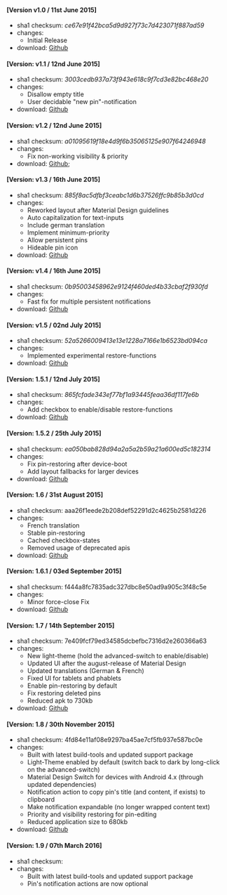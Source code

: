 #### [Version v1.0 / 11st June 2015]
- sha1 checksum: *ce67e91f42bca5d9d927f73c7d423071f887ad59*
- changes:
    - Initial Release
- download: [Github](https://github.com/dotWee/MicroPinner/releases/download/release-v1.0/release_v1.0.apk)

#### [Version: v1.1 / 12nd June 2015]
- sha1 checksum: *3003cedb937a73f943e618c9f7cd3e82bc468e20*
- changes:
    - Disallow empty title
    - User decidable "new pin"-notification
- download: [Github](https://github.com/dotWee/MicroPinner/releases/download/release-v1.1/release_v1.1.apk)

#### [Version: v1.2 / 12nd June 2015]
- sha1 checksum: *a01095619f18e4d9f6b35065125e907f64246948*
- changes:
    - Fix non-working visibility & priority
- download: [Github](https://github.com/dotWee/MicroPinner/releases/download/release-v1.2/release_v1.2.apk);

#### [Version: v1.3 / 16th June 2015]
- sha1 checksum: *885f8ac5dfbf3ceabc1d6b37526ffc9b85b3d0cd*
- changes:
    - Reworked layout after Material Design guidelines
    - Auto capitalization for text-inputs
    - Include german translation
    - Implement minimum-priority
    - Allow persistent pins
    - Hideable pin icon
- download: [Github](https://github.com/dotWee/MicroPinner/releases/download/release-v1.3/release_v1.3.apk)

#### [Version: v1.4 / 16th June 2015]
- sha1 checksum: *0b95003458962e9124f460ded4b33cbaf2f930fd*
- changes:
    - Fast fix for multiple persistent notifications
- download: [Github](https://github.com/dotWee/MicroPinner/releases/download/release-v1.4/release_v1.4.apk)

#### [Version: v1.5 / 02nd July 2015]
- sha1 checksum: *52a5266009413e13e1228a7166e1b6523bd094ca*
- changes:
    - Implemented experimental restore-functions
- download: [Github](https://github.com/dotWee/MicroPinner/releases/download/release-v1.5/release_v1.5.apk)

#### [Version: 1.5.1 / 12nd July 2015]
- sha1 checksum: *865fcfade343ef77bf1a93445feaa36df117fe6b*
- changes:
    - Add checkbox to enable/disable restore-functions
- download: [Github](https://github.com/dotWee/MicroPinner/releases/download/release-v1.5.1/release_v1.5.1.apk)

#### [Version: 1.5.2 / 25th July 2015]
- sha1 checksum: *ea050bab828d94a2a5a2b59a21a600ed5c182314*
- changes:
    - Fix pin-restoring after device-boot
    - Add layout fallbacks for larger devices
- download: [Github](https://github.com/dotWee/MicroPinner/releases/download/release-v1.5.2/release_v1.5.2.apk)

#### [Version: 1.6 / 31st August 2015]
- sha1 checksum: aaa26f1eede2b208def52291d2c4625b2581d226
- changes:
    - French translation
    - Stable pin-restoring
    - Cached checkbox-states
    - Removed usage of deprecated apis
- download: [Github](https://github.com/dotWee/MicroPinner/releases/download/release-v1.6/release_v1.6.apk)

#### [Version: 1.6.1 / 03ed September 2015]
- sha1 checksum: f444a8fc7835adc327dbc8e50ad9a905c3f48c5e
- changes:
    - Minor force-close Fix
- download: [Github](https://github.com/dotWee/MicroPinner/releases/download/release-v1.6.1/release_v1.6.1.apk)

#### [Version: 1.7 / 14th September 2015]
- sha1 checksum: 7e409fcf79ed34585dcbefbc7316d2e260366a63
- changes:
    - New light-theme (hold the advanced-switch to enable/disable)
    - Updated UI after the august-release of Material Design
    - Updated translations (German & French)
    - Fixed UI for tablets and phablets
    - Enable pin-restoring by default
    - Fix restoring deleted pins
    - Reduced apk to 730kb
- download: [Github](https://github.com/dotWee/MicroPinner/releases/download/release-v1.7/release_v1.7.apk)

#### [Version: 1.8 / 30th November 2015]
- sha1 checksum: 4fd84e11af08e9297ba45ae7cf5fb937e587bc0e
- changes:
    - Built with latest build-tools and updated support package
    - Light-Theme enabled by default (switch back to dark by long-click on the advanced-switch)
    - Material Design Switch for devices with Android 4.x (through updated dependencies)
    - Notification action to copy pin's title (and content, if exists) to clipboard
    - Make notification expandable (no longer wrapped content text)
    - Priority and visibility restoring for pin-editing
    - Reduced application size to 680kb
- download: [Github](https://github.com/dotWee/MicroPinner/releases/download/release-v1.8/release_v1.8.apk)

#### [Version: 1.9 / 07th March 2016]
- sha1 checksum: 
- changes:
    - Built with latest build-tools and updated support package
    - Pin's notification actions are now optional